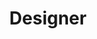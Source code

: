 ---
layout: default
image: kenny.jpg
name: Kenny Wong
title: Designer

social: 
  - account: twitter
    username: iamkennywong
  - account: facebook
    username: iamkennywong
  - account: instagram
    username: iamkennywong
  - account: spotify
    username: 1214137165

---